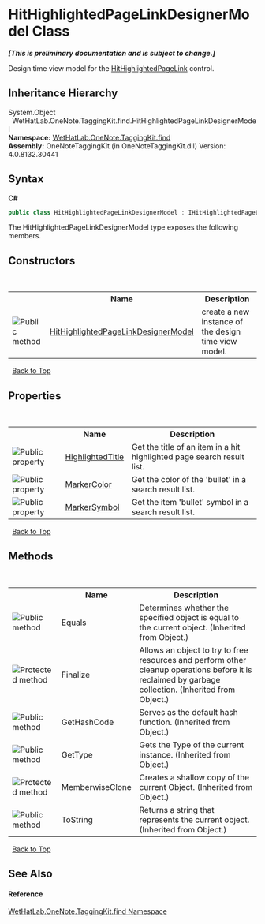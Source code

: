# HitHighlightedPageLinkDesignerModel Class
 _**\[This is preliminary documentation and is subject to change.\]**_

Design time view model for the <a href="966dba74-7e30-e7ae-0c01-027505f35810.md">HitHighlightedPageLink</a> control.


## Inheritance Hierarchy
System.Object<br />&nbsp;&nbsp;WetHatLab.OneNote.TaggingKit.find.HitHighlightedPageLinkDesignerModel<br />
**Namespace:**&nbsp;<a href="0e3a8efd-07d2-1709-b1cd-709153222081.md">WetHatLab.OneNote.TaggingKit.find</a><br />**Assembly:**&nbsp;OneNoteTaggingKit (in OneNoteTaggingKit.dll) Version: 4.0.8132.30441

## Syntax

**C#**<br />
``` C#
public class HitHighlightedPageLinkDesignerModel : IHitHighlightedPageLinkModel
```

The HitHighlightedPageLinkDesignerModel type exposes the following members.


## Constructors
&nbsp;<table><tr><th></th><th>Name</th><th>Description</th></tr><tr><td>![Public method](media/pubmethod.gif "Public method")</td><td><a href="611c7bcb-f33e-fc0a-2f53-04f62fac8689.md">HitHighlightedPageLinkDesignerModel</a></td><td>
create a new instance of the design time view model.</td></tr></table>&nbsp;
<a href="#hithighlightedpagelinkdesignermodel-class">Back to Top</a>

## Properties
&nbsp;<table><tr><th></th><th>Name</th><th>Description</th></tr><tr><td>![Public property](media/pubproperty.gif "Public property")</td><td><a href="acf32d1f-dfb5-c06d-ae72-710e69f013ad.md">HighlightedTitle</a></td><td>
Get the title of an item in a hit highlighted page search result list.</td></tr><tr><td>![Public property](media/pubproperty.gif "Public property")</td><td><a href="fb1dac94-235d-5a7a-35f5-db13335ec916.md">MarkerColor</a></td><td>
Get the color of the 'bullet' in a search result list.</td></tr><tr><td>![Public property](media/pubproperty.gif "Public property")</td><td><a href="b1dafc00-3022-8bad-a36f-1381e1d25704.md">MarkerSymbol</a></td><td>
Get the item 'bullet' symbol in a search result list.</td></tr></table>&nbsp;
<a href="#hithighlightedpagelinkdesignermodel-class">Back to Top</a>

## Methods
&nbsp;<table><tr><th></th><th>Name</th><th>Description</th></tr><tr><td>![Public method](media/pubmethod.gif "Public method")</td><td>Equals</td><td>
Determines whether the specified object is equal to the current object.
 (Inherited from Object.)</td></tr><tr><td>![Protected method](media/protmethod.gif "Protected method")</td><td>Finalize</td><td>
Allows an object to try to free resources and perform other cleanup operations before it is reclaimed by garbage collection.
 (Inherited from Object.)</td></tr><tr><td>![Public method](media/pubmethod.gif "Public method")</td><td>GetHashCode</td><td>
Serves as the default hash function.
 (Inherited from Object.)</td></tr><tr><td>![Public method](media/pubmethod.gif "Public method")</td><td>GetType</td><td>
Gets the Type of the current instance.
 (Inherited from Object.)</td></tr><tr><td>![Protected method](media/protmethod.gif "Protected method")</td><td>MemberwiseClone</td><td>
Creates a shallow copy of the current Object.
 (Inherited from Object.)</td></tr><tr><td>![Public method](media/pubmethod.gif "Public method")</td><td>ToString</td><td>
Returns a string that represents the current object.
 (Inherited from Object.)</td></tr></table>&nbsp;
<a href="#hithighlightedpagelinkdesignermodel-class">Back to Top</a>

## See Also


#### Reference
<a href="0e3a8efd-07d2-1709-b1cd-709153222081.md">WetHatLab.OneNote.TaggingKit.find Namespace</a><br />